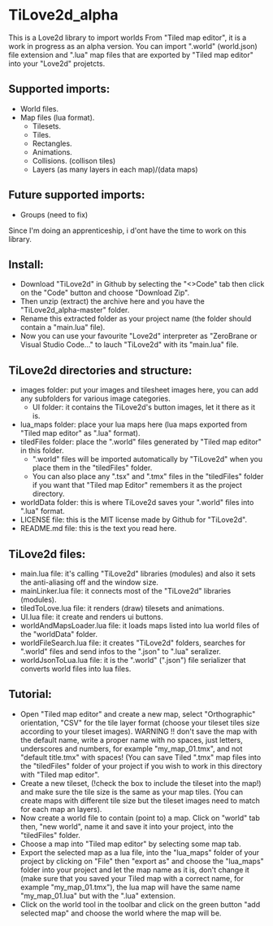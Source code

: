 # TiLove2d_alpha
This is a Love2d library to import worlds From "Tiled map editor", it is a work in progress as an alpha version.
You can import ".world" (world.json) file extension and ".lua" map files that are exported by "Tiled map editor" into your "Love2d" projetcts.

Supported imports:
------------------
- World files.
- Map files (lua format).
  - Tilesets.
  - Tiles.
  - Rectangles.
  - Animations.
  - Collisions. (collison tiles)
  - Layers (as many layers in each map)/(data maps)

Future supported imports:
-------------------------
- Groups (need to fix)

Since I'm doing an apprenticeship, i d'ont have the time to work on this library.

Install:
--------
- Download "TiLove2d" in Github by selecting the "<>Code" tab then click on the "Code" button and choose "Download Zip".
- Then unzip (extract) the archive here and you have the "TiLove2d_alpha-master" folder.
- Rename this extracted folder as your project name (the folder should contain a "main.lua" file).
- Now you can use your favourite "Love2d" interpreter as "ZeroBrane or Visual Studio Code..." to lauch "TiLove2d" with its "main.lua" file.

TiLove2d directories and structure:
-----------------------------------
- images folder: put your images and tilesheet images here, you can add any subfolders for various image categories.
  - UI folder: it contains the TiLove2d's button images, let it there as it is.
- lua_maps folder: place your lua maps here (lua maps exported from "Tiled map editor" as ".lua" format).
- tiledFiles folder: place the ".world" files generated by "Tiled map editor" in this folder.
  - ".world" files will be imported automatically by "TiLove2d" when you place them in the "tiledFiles" folder.
  - You can also place any ".tsx" and ".tmx" files in the "tiledFiles" folder if you want that "Tiled map Editor" remembers it as the project directory.
- worldData folder: this is where TiLove2d saves your ".world" files into ".lua" format.
- LICENSE file: this is the MIT license made by Github for "TiLove2d".
- README.md file: this is the text you read here.

TiLove2d files:
---------------
- main.lua file: it's calling "TiLove2d" libraries (modules) and also it sets the anti-aliasing off and the window size.
- mainLinker.lua file: it connects most of the "TiLove2d" libraries (modules).
- tiledToLove.lua file: it renders (draw) tilesets and animations.
- UI.lua file: it create and renders ui buttons.
- worldAndMapsLoader.lua file: it loads maps listed into lua world files of the "worldData" folder.
- worldFileSearch.lua file: it creates "TiLove2d" folders, searches for ".world" files and send infos to the ".json" to ".lua" seralizer.
- worldJsonToLua.lua file: it is the ".world" (".json") file serializer that converts world files into lua files.

Tutorial:
---------

- Open "Tiled map editor" and create a new map, select "Orthographic" orientation, "CSV" for the tile layer format (choose your tileset tiles size according to your tileset images). WARNING !! don't save the map with the default name, write a proper name with no spaces, just letters, underscores and numbers, for example "my_map_01.tmx", and not "default title.tmx" with spaces! (You can save Tiled ".tmx" map files into the "tiledFiles" folder of your project if you wish to work in this directory with "Tiled map editor".
- Create a new tileset, (!check the box to include the tileset into the map!) and make sure the tile size is the same as your map tiles. (You can create maps with different tile size but the tileset images need to match for each map an layers).
- Now create a world file to contain (point to) a map. Click on "world" tab then, "new world", name it and save it into your project, into the "tiledFiles" folder.
- Choose a map into "Tiled map editor" by selecting some map tab.
- Export the selected map as a lua file, into the "lua_maps" folder of your project by clicking on "File" then "export as" and choose the "lua_maps" folder into your project and let the map name as it is, don't change it (make sure that you saved your Tiled map with a correct name, for example "my_map_01.tmx"), the lua map will have the same name "my_map_01.lua" but with the ".lua" extension.
- Click on the world tool in the toolbar and click on the green button "add selected map" and choose the world where the map will be.
